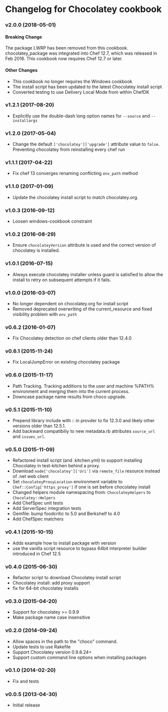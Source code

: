 # Changelog for Chocolatey cookbook

### v2.0.0 (2018-05-01)

#### Breaking Change

The package LWRP has been removed from this cookbook. chocolatey_package was integrated into Chef 12.7, which was released in Feb 2016. This cookbook now requires Chef 12.7 or later.

#### Other Changes

- This cookbook no longer requires the Windows cookbook
- The install script has been updated to the latest Chocolatey install script
- Converted testing to use Delivery Local Mode from within ChefDK

### v1.2.1 (2017-08-20)

* Explicitly use the double-dash long option names for `--source` and `--installargs`

### v1.2.0 (2017-05-04)

* Change the default `['chocolatey']['upgrade']` attribute value to `false`. Preventing chocolatey from reinstalling every chef run

### v1.1.1 (2017-04-22)

* Fix chef 13 converges renaming conflicting `env_path` method

### v1.1.0 (2017-01-09)

* Update the chocolatey install script to match chocolatey.org.

### v1.0.3 (2016-09-12)

* Loosen windows-cookbook constraint

### v1.0.2 (2016-08-29)

* Ensure `chocolateyVersion` attribute is used and the correct version of chocolatey is installed.

### v1.0.1 (2016-07-15)

* Always execute chocolatey installer unless guard is satisfied to allow the install to retry on subsequent attempts if it fails.

### v1.0.0 (2016-03-07)

* No longer dependent on chocolatey.org for install script
* Removed deprecated overwriting of the current_resource and fixed visibility problem with `env_path`

### v0.6.2 (2016-01-07)

* Fix Chocolatey detection on chef clients older than 12.4.0

### v0.6.1 (2015-11-24)

* Fix LocalJumpError on existing chocolatey package

### v0.6.0 (2015-11-17)

* Path Tracking. Tracking additions to the user and machine
  %PATH% environment and merging them into the current process.
* Downcase package name results from choco upgrade.

### v0.5.1 (2015-11-10)

* Prepend library include with :: in provder to fix 12.3.0 and likely other versions older than 12.5.1.
* Add backward compatibiliy to new metadata.rb attributes `source_url` and `issues_url`.

### v0.5.0 (2015-11-09)

* Refactored install script (and .kitchen.yml) to support installing Chocolatey in test-kitchen behind a proxy.
* Download `node['chocolatey']['Uri']` via `remote_file` resource instead of .net web client
* Set `chocolateyProxyLocation` environment variable to `Chef::Config['https_proxy']` if one is set before chocolatey install
* Changed helpers module namespacing from: `ChocolateyHelpers` to `Chocolatey::Helpers`
* Add ChefSpec unit tests
* Add ServerSpec integration tests
* Gemfile: bump foodcritic to 5.0 and Berkshelf to 4.0
* Add ChefSpec matchers

### v0.4.1 (2015-10-15)

* Adds example how to install package with version
* use the vanilla script resource to bypass 64bit interpreter builder introduced in Chef 12.5

### v0.4.0 (2015-06-30)

* Refactor script to download Chocolatey install script
* Chocolatey install: add proxy support
* fix for 64-bit chocolatey installs

### v0.3.0 (2015-04-20)

* Support for chocolatey >= 0.9.9
* Make package name case insensitive

### v0.2.0 (2014-09-24)

* Allow spaces in the path to the "choco" command.
* Update tests to use Rakefile
* Support Chocolatey version 0.9.8.24+
* Support custom command line options when installing packages

### v0.1.0 (2014-02-20)

* Fix and tests

### v0.0.5 (2013-04-30)

* Initial release

